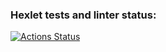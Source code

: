 ### Hexlet tests and linter status:
[![Actions Status](https://github.com/irisraine/python-project-52/workflows/hexlet-check/badge.svg)](https://github.com/irisraine/python-project-52/actions)